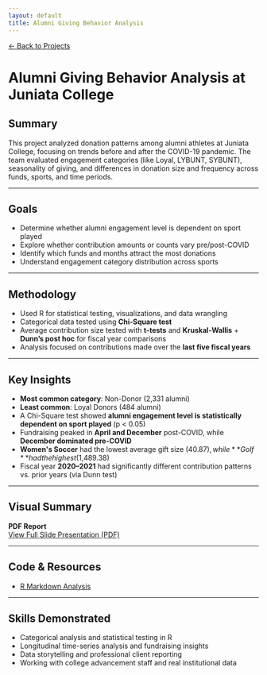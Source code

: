 ```yaml
---
layout: default
title: Alumni Giving Behavior Analysis
---
```


[← Back to Projects](/Projects)

#  Alumni Giving Behavior Analysis at Juniata College

## Summary

This project analyzed donation patterns among alumni athletes at Juniata College, focusing on trends before and after the COVID-19 pandemic. The team evaluated engagement categories (like Loyal, LYBUNT, SYBUNT), seasonality of giving, and differences in donation size and frequency across funds, sports, and time periods.

---

## Goals

- Determine whether alumni engagement level is dependent on sport played
- Explore whether contribution amounts or counts vary pre/post-COVID
- Identify which funds and months attract the most donations
- Understand engagement category distribution across sports

---

## Methodology

- Used R for statistical testing, visualizations, and data wrangling
- Categorical data tested using **Chi-Square test**
- Average contribution size tested with **t-tests** and **Kruskal-Wallis** + **Dunn’s post hoc** for fiscal year comparisons
- Analysis focused on contributions made over the **last five fiscal years**

---

## Key Insights

- **Most common category**: Non-Donor (2,331 alumni)  
- **Least common**: Loyal Donors (484 alumni)
- A Chi-Square test showed **alumni engagement level is statistically dependent on sport played** (p < 0.05)
- Fundraising peaked in **April and December** post-COVID, while **December dominated pre-COVID**
- **Women's Soccer** had the lowest average gift size ($40.87), while **Golf** had the highest ($1,489.38)
- Fiscal year **2020–2021** had significantly different contribution patterns vs. prior years (via Dunn test)

---

## Visual Summary

**PDF Report**  
[View Full Slide Presentation (PDF)](https://github.com/Nbutler428/Nbutler428.github.io/blob/main/Projects/alumni-proj/Time%20Trends%20Presentation.pdf)


---

## Code & Resources

-  [R Markdown Analysis](https://github.com/Nbutler428/Nbutler428.github.io/blob/main/Projects/alumni-proj/TimeTrendsCode.Rmd)


---

## Skills Demonstrated

- Categorical analysis and statistical testing in R  
- Longitudinal time-series analysis and fundraising insights  
- Data storytelling and professional client reporting  
- Working with college advancement staff and real institutional data
